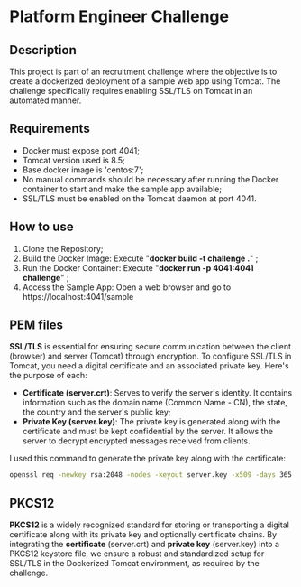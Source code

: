 # Platform Engineer Challenge

## Description
This project is part of an recruitment challenge where the objective is to create a dockerized deployment of a sample web app using Tomcat. The challenge specifically requires enabling SSL/TLS on Tomcat in an automated manner.

## Requirements
-  Docker must expose port 4041;
- Tomcat version used is 8.5;
- Base docker image is 'centos:7';
- No manual commands should be necessary after running the Docker container to start and make the sample app available;
- SSL/TLS must be enabled on the Tomcat daemon at port 4041.

## How to use

1. Clone the Repository;
2. Build the Docker Image: Execute "**docker build -t challenge .**" ;
3. Run the Docker Container: Execute "**docker run -p 4041:4041 challenge**" ;
4. Access the Sample App: Open a web browser and go to https://localhost:4041/sample

## PEM files

**SSL/TLS** is essential for ensuring secure communication between the client (browser) and server (Tomcat) through encryption. To configure SSL/TLS in Tomcat, you need a digital certificate and an associated private key. Here's the purpose of each:
- **Certificate (server.crt)**: Serves to verify the server's identity. It contains information such as the domain name (Common Name - CN), the state, the country and the server's public key;
- **Private Key (server.key)**: The private key is generated along with the certificate and must be kept confidential by the server. It allows the server to decrypt encrypted messages received from clients.

I used this command to generate the private key along with the certificate:
```cmd
openssl req -newkey rsa:2048 -nodes -keyout server.key -x509 -days 365 -out server.crt -subj "/C=PT/ST=Lisbon/L=Lisbon/O=Challenge/OU=Challenge/CN=localhost"
```
## PKCS12

**PKCS12** is a widely recognized standard for storing or transporting a digital certificate along with its private key and optionally certificate chains. 
By integrating the **certificate** (server.crt) and **private key** (server.key) into a PKCS12 keystore file, we ensure a robust and standardized setup for SSL/TLS in the Dockerized Tomcat environment, as required by the  challenge.